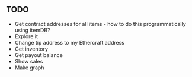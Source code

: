 TODO
----

* Get contract addresses for all items - how to do this programmatically using itemDB?
* Explore it
* Change tip address to my Ethercraft address
* Get inventory
* Get payout balance
* Show sales
* Make graph
